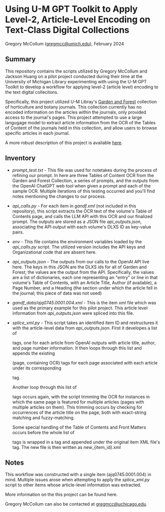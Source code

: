 
# Using U-M GPT Toolkit to Apply Level-2, Article-Level Encoding on Text-Class Digital Collections

Gregory McCollum (gregmcc@umich.edu), February 2024




## Summary

This repository contains the scripts utilized by Gregory McCollum and Jackson Huang on a pilot project conducted during their time at the University of Michigan Library experimenting with using the U-M GPT Toolkit to develop a workflow for applying level-2 (article level) encoding to the text digital collecitons.

Specifically, this project utilized U-M Libray's [Garden and Forest](https://quod.lib.umich.edu/g/gandf/) collection of horticulture and botany journals. This collection currently has no encoded information on the articles within the journals, only provided access to the journal's pages. This project attempted to use a large langugage model to extract article information from the OCR of the Tables of Content of the journals held in this collection, and allow users to browse specific articles in each journal.

A more robust description of this project is available [here](https://docs.google.com/document/d/1EnHUxZ7e-XrN34WkSmk2p6Y8WQoveXNg0EuSK6sk9eM/edit?usp=sharing).


## Inventory

- *prompt_test.txt* - This file was used for notetakes during the process of refining our prompt. In here are three Tables of Content OCR from the Garden and Forest Collection, a series of prompts, and the outputs from the OpenAI ChatGPT web tool when given a prompt and each of the sample OCR. Multiple iterations of this testing occurred and you'll find notes mentioning the changes to our process.

- *api_calls.py* - For each item in *gandf.xml* (not included in this repository), this script extracts the OCR text of the volume's Table of Contents page, and calls the LLM API with this OCR and our finalized prompt. The outputs are stored as a JSON file *api_outputs.json*, associating the API output with each volume's DLXS ID as key-value pairs.

- *env* - This file contains the environment variables loaded by the *api_calls.py* script. The utilized version includes the API keys and Organizational code that are absent here.

- *api_outputs.json* - The outputs from our calls to the OpenAI API live here. The keys in this JSON are the DLXS ids for all of Garden and Forest; the values are the output from the API. Specifically, the values are a list of dictionaries, each one representing an "entry" or line in that volume's Table of Contents, with an Article Title, Author (if available), a Page Number, and a Heading (the section under which the article fell in the journal; this piece of data was not used)

- *gandf_data/ajq0745.0001.004.xml* - This is the item xml file which was used as the primary example for this pilot project. This article level information from *api_outputs.json* were spliced into this file.

- *splice_xml.py* - This script takes an identified item ID and restructures it with the article-level data from *api_outputs.json*. First it developes a list of <DIV> tags, one for each article from OpenAI outputs with article title, author, and page number information. It then loops through this list and  appends the existing <P> (page, containing OCR) tags for each page associated with each article under its corresponding <DIV> tag. 

    Another loop through this list of <DIV> tags occurs again, with the script trimming the OCR for instances in which the same page is featured for multiple articles (pages with multiple articles on them). This trimming occurs by checking for occurrences of the article title on the page, both with exact-string matching and fuzzy-matching.
    
    Some special handling of the Table of Contents and Front Matters occurs before the whole list of <DIV> tags is wrapped in a <BODY> tag and appended under the original item XML file's <TEXT> tag. The new file is then written as new_{item_id}.xml


## Notes

This workflow was constructed with a single item (ajq0745.0001.004) in mind. Multiple issues arose when attempting to apply the *splice_xml.py* script to other items whose article-level information was extracted. 

More information on the this project can be found here.

Gregory McCollum can also be contacted at gregmcc@uchicago.edu.